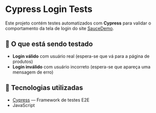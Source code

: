 # Cypress Login Tests

Este projeto contém testes automatizados com **Cypress** para validar o comportamento da tela de login do site [SauceDemo](https://www.saucedemo.com/).

## 🧪 O que está sendo testado

- **Login válido** com usuário real (espera-se que vá para a página de produtos)
- **Login inválido** com usuário incorreto (espera-se que apareça uma mensagem de erro)

## 🚀 Tecnologias utilizadas

- [Cypress](https://www.cypress.io/) — Framework de testes E2E
- JavaScript
